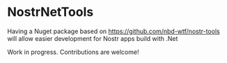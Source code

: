 # NostrNetTools

Having a Nuget package based on https://github.com/nbd-wtf/nostr-tools will allow easier development for Nostr apps build with .Net

Work in progress. Contributions are welcome!
